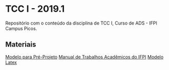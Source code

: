 # TCC I - 2019.1

Repositório com o conteúdo da disciplina de TCC I, Curso de ADS - IFPI Campus Picos.

## Materiais 

[Modelo para Pré-Projeto](https://github.com/jesielviana/PreProjetoTCC-IFPI)
[Manual de Trabalhos Acadêmicos do IFPI](http://libra.ifpi.edu.br/area-do-estudante/biblioteca/manual-de-trabalhos-academicos)
[Modelo Latex](https://github.com/g0dkar/abntex-ifpi)

